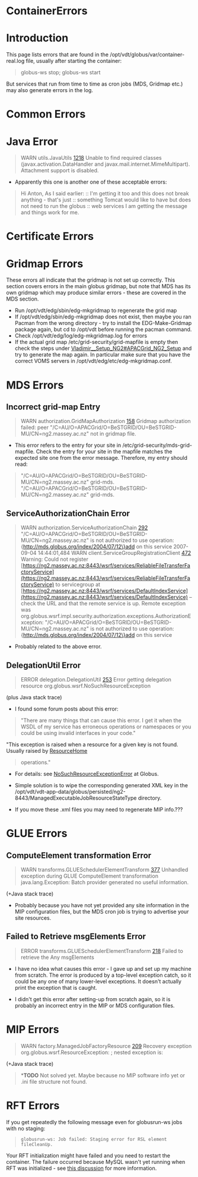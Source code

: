 # ContainerErrors

# Introduction 

This page lists errors that are found in the /opt/vdt/globus/var/container-real.log file, usually after starting the container:

>  globus-ws stop; globus-ws start

But services that run from time to time as cron jobs (MDS, Gridmap etc.) may also generate errors in the log.

# Common Errors 

# Java Error

>  WARN  utils.JavaUtils [1218](https://reannz.atlassian.net/wiki/pages/createpage.action?spaceKey=main,isAttachmentSupported&title=1218) Unable to find required classes
>  (javax.activation.DataHandler and javax.mail.internet.MimeMultipart). Attachment support is disabled.

- Apparently this one is another one of these acceptable errors:

>  Hi Anton,
>  As I said earlier:
>  :: I'm getting it too and this does not break anything - that's just
>  :: something Tomcat would like to have but does not need to run the globus
>  :: web services
>  I am getting the message and things work for me.

# Certificate Errors

# Gridmap Errors

These errors all indicate that the gridmap is not set up correctly. This section covers errors in the main globus gridmap, but note that MDS has its own gridmap which may produce similar errors - these are covered in the MDS section.

- Run /opt/vdt/edg/sbin/edg-mkgridmap to regenerate the grid map
- If /opt/vdt/edg/sbin/edg-mkgridmap does not exist, then maybe you ran Pacman from the wrong directory - try to install the EDG-Make-Gridmap package again, but cd to /opt/vdt before running the pacman command.
- Check /opt/vdt/edg/log/edg-mkgridmap.log for errors
- If the actual grid map /etc/grid-security/grid-mapfile is empty then check the steps under [Vladimir__Setup_NG2#APACGrid_NG2_Setup](https://reannz.atlassian.net/wiki/pages/createpage.action?spaceKey=BeSTGRID&title=Vladimir__Setup_NG2&linkCreation=true&fromPageId=3818228849) and try to generate the map again. In particular make sure that you have the correct VOMS servers in /opt/vdt/edg/etc/edg-mkgridmap.conf.

# MDS Errors

## Incorrect grid-map Entry

>  WARN  authorization.GridMapAuthorization [158](https://reannz.atlassian.net/wiki/pages/createpage.action?spaceKey=ServiceThread-16,isPermitted&title=158) Gridmap authorization failed: peer 
>  "/C=AU/O=APACGrid/O=BeSTGRID/OU=BeSTGRID-MU/CN=ng2.massey.ac.nz" not in gridmap file.

- This error refers to the entry for your site in /etc/grid-security/mds-grid-mapfile. Check the entry for your site in the mapfile matches the expected site one from the error message. Therefore, my entry should read:


>  "/C=AU/O=APACGrid/O=BeSTGRID/OU=BeSTGRID-MU/CN=ng2.massey.ac.nz" grid-mds.
>  "/C=AU/O=APACGrid/O=BeSTGRID/OU=BeSTGRID-MU/CN=ng2.massey.ac.nz" grid-mds.

## ServiceAuthorizationChain Error

>  WARN  authorization.ServiceAuthorizationChain [292](https://reannz.atlassian.net/wiki/pages/createpage.action?spaceKey=ServiceThread-16,authorize&title=292)
>  "/C=AU/O=APACGrid/O=BeSTGRID/OU=BeSTGRID-MU/CN=ng2.massey.ac.nz" is not authorized to use operation:
>  {http://mds.globus.org/index/2004/07/12\}add on this service
>  2007-09-04 14:44:01,484 WARN  client.ServiceGroupRegistrationClient [472](https://reannz.atlassian.net/wiki/pages/createpage.action?spaceKey=Timer-5,status&title=472) Warning: Could not register
>  [https://ng2.massey.ac.nz:8443/wsrf/services/ReliableFileTransferFactoryService](https://ng2.massey.ac.nz:8443/wsrf/services/ReliableFileTransferFactoryService) to servicegroup at
>  [https://ng2.massey.ac.nz:8443/wsrf/services/DefaultIndexService](https://ng2.massey.ac.nz:8443/wsrf/services/DefaultIndexService) – check the URL and that the remote service is up. 
>  Remote exception was org.globus.wsrf.impl.security.authorization.exceptions.AuthorizationException:
>  "/C=AU/O=APACGrid/O=BeSTGRID/OU=BeSTGRID-MU/CN=ng2.massey.ac.nz" is not authorized to use operation:
>  {http://mds.globus.org/index/2004/07/12\}add on this service

- Probably related to the above error.

## DelegationUtil Error

>  ERROR delegation.DelegationUtil [253](https://reannz.atlassian.net/wiki/pages/createpage.action?spaceKey=RunQueueThread_0,getDelegationResource&title=253) Error getting delegation resource
>  org.globus.wsrf.NoSuchResourceException

(plus Java stack trace)

- I found some forum posts about this error:

>  "There are many things that can cause this error. I get it when the WSDL of my service has
>  erroneous operations or  namespaces or you could be using invalid interfaces in your code."

 "This exception is raised when a resource for a given key is not found. Usually raised by [ResourceHome](http://www.globus.org/api/javadoc-4.0/globus_java_ws_core/org/globus/wsrf/ResourceHome.html)

>  operations."

- For details: see [NoSuchResourceExceptionError](http://www.globus.org/api/javadoc-4.0/globus_java_ws_core/org/globus/wsrf/NoSuchResourceException.html) at Globus.

- Simple solution is to wipe the corresponding generated XML key in the /opt/vdt/vdt-app-data/globus/persisted/ng2-8443/ManagedExecutableJobResourceStateType directory.

- If you move these .xml files you may need to regenerate MIP info.???

# GLUE Errors

## ComputeElement transformation Error

>  WARN  transforms.GLUESchedulerElementTransform [377](https://reannz.atlassian.net/wiki/pages/createpage.action?spaceKey=Timer-6,transformElement&title=377) Unhandled exception during GLUE 
>  ComputeElement transformation
>  java.lang.Exception: Batch provider generated no useful information.

(+Java stack trace)

- Probably because you have not yet provided any site information in the MIP configuration files, but the MDS cron job is trying to advertise your site resources.

## Failed to Retrieve msgElements Error

>  ERROR transforms.GLUESchedulerElementTransform [218](https://reannz.atlassian.net/wiki/pages/createpage.action?spaceKey=Timer-5,transformElement&title=218) Failed to retrieve the Any msgElements

- I have no idea what causes this error - I gave up and set up my machine from scratch. The error is produced by a top-level exception catch, so it could be any one of many lower-level exceptions. It doesn't actually print the exception that is caught.

- I didn't get this error after setting-up from scratch again, so it is probably an incorrect entry in the MIP or MDS configuration files.

# MIP Errors

>  WARN  factory.ManagedJobFactoryResource [209](https://reannz.atlassian.net/wiki/pages/createpage.action?spaceKey=Thread-8,run&title=209) Recovery exception
>  org.globus.wsrf.ResourceException: ; nested exception is:

(+Java stack trace)

>  ***TODO** Not solved yet. Maybe because no MIP software info yet or .ini file structure not found.

# RFT Errors

If you get repeatedly the following message even for globusrun-ws jobs with no staging:

>     globusrun-ws: Job failed: Staging error for RSL element fileCleanUp.

Your RFT initialization might have failed and you need to restart the container.  The failure occurred because MySQL wasn't yet running when RFT was initialized - see [this discussion](/wiki/spaces/BeSTGRID/pages/3818228535#Vladimir&#39;sgridnotes-RFTstagingfails) for more information.
